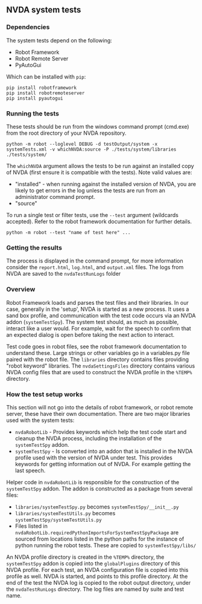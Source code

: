 ## NVDA system tests

### Dependencies

The system tests depend on the following:

- Robot Framework
- Robot Remote Server
- PyAutoGui

Which can be installed with `pip`:

```
pip install robotframework
pip install robotremoteserver
pip install pyautogui
```

### Running the tests

These tests should be run from the windows command prompt (cmd.exe) from the root directory
 of your NVDA repository.


```
python -m robot --loglevel DEBUG -d testOutput/system -x systemTests.xml -v whichNVDA:source -P ./tests/system/libraries ./tests/system/
```

The `whichNVDA` argument allows the tests to be run against an installed copy
of NVDA (first ensure it is compatible with the tests). Note valid values are:
* "installed" - when running against the installed version of NVDA, you are likely to get errors in the log unless
the tests are run from an administrator command prompt.
* "source"

To run a single test or filter tests, use the `--test` argument (wildcards accepted).
Refer to the robot framework documentation for further details.

```
python -m robot --test "name of test here" ...
```

### Getting the results

The process is displayed in the command prompt, for more information consider the
`report.html`, `log.html`, and `output.xml` files. The logs from NVDA are saved to the `nvdaTestRunLogs` folder

### Overview

Robot Framework loads and parses the test files and their libraries. In our case, generally in the 'setup',
NVDA is started as a new process. It uses a sand box profile, and communication with the test code occurs via an
NVDA addon (`systemTestSpy`). The system test should, as much as possible, interact like a user would. For example,
wait for the speech to confirm that an expected dialog is open before taking the next action to interact.

Test code goes in robot files, see the robot framework documentation to understand these.
Large strings or other variables go in a variables.py file paired with the robot file.
The `libraries` directory contains files providing "robot keyword" libraries.
The `nvdaSettingsFiles` directory contains various NVDA config files that are used to construct the NVDA
profile in the `%TEMP%` directory.

### How the test setup works

This section will not go into the details of robot framework, or robot remote server,
these have their own documentation. There are two major libraries used with the system tests:

* `nvdaRobotLib` - Provides keywords which help the test code start and cleanup the NVDA process, including the installation of the `systemTestSpy` addon.
* `systemTestSpy` - Is converted into an addon that is installed in the NVDA profile used with the version of NVDA under test. This provides keywords for getting information out of NVDA. For example getting the last speech.

Helper code in `nvdaRobotLib` is responsible for the construction of the `systemTestSpy` addon.
The addon is constructed as a package from several files:
* `libraries/systemTestSpy.py` becomes `systemTestSpy/__init__.py`
* `libraries/systemTestUtils.py` becomes `systemTestSpy/systemTestUtils.py`
* Files listed in `nvdaRobotLib.requiredPythonImportsForSystemTestSpyPackage` are sourced from locations listed
in the python paths for the instance of python running the robot tests. These are copied to `systemTestSpy/libs/`

An NVDA profile directory is created in the `%TEMP%` directory, the `systemTestSpy` addon is copied
into the `globalPlugins` directory of this NVDA profile. For each test, an NVDA configuration file
is copied into this profile as well. NVDA is started, and points to this profile directory. At the end of the
test the NVDA log is copied to the robot output directory, under the `nvdaTestRunLogs` directory. The log files are
named by suite and test name.